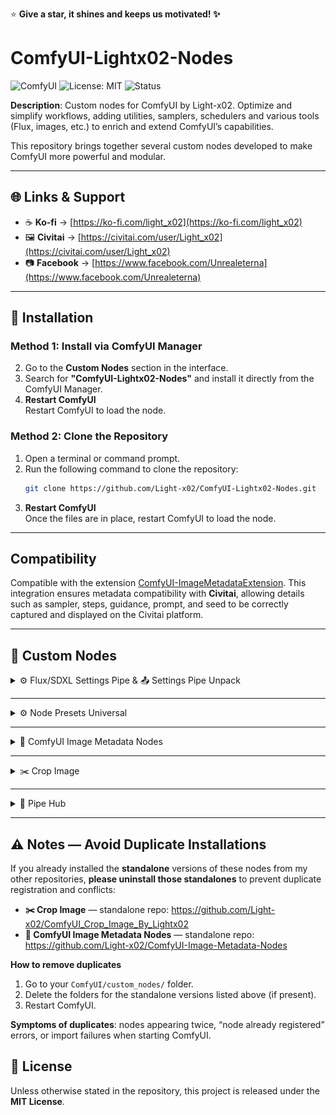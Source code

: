 ⭐ **Give a star, it shines and keeps us motivated! ✨**

# ComfyUI-Lightx02-Nodes

![ComfyUI](https://img.shields.io/badge/ComfyUI-custom%20nodes-5a67d8)
![License: MIT](https://img.shields.io/badge/License-MIT-green)
![Status](https://img.shields.io/badge/status-active-brightgreen)

**Description**: Custom nodes for ComfyUI by Light-x02. Optimize and simplify workflows, adding utilities, samplers, schedulers and various tools (Flux, images, etc.) to enrich and extend ComfyUI’s capabilities.

This repository brings together several custom nodes developed to make ComfyUI more powerful and modular.

---

## 🌐 Links & Support
- ☕ **Ko-fi** → [https://ko-fi.com/light_x02](https://ko-fi.com/light_x02)  
- 🖼️ **Civitai** → [https://civitai.com/user/Light_x02](https://civitai.com/user/Light_x02)  
- 📷 **Facebook** → [https://www.facebook.com/Unrealeterna](https://www.facebook.com/Unrealeterna)

---

## 🧩 Installation

### Method 1: Install via ComfyUI Manager

2. Go to the **Custom Nodes** section in the interface.
3. Search for **"ComfyUI-Lightx02-Nodes"** and install it directly from the ComfyUI Manager.
4. **Restart ComfyUI**  
   Restart ComfyUI to load the node.

### Method 2: Clone the Repository
1. Open a terminal or command prompt.
2. Run the following command to clone the repository:
   ```bash
   git clone https://github.com/Light-x02/ComfyUI-Lightx02-Nodes.git
   ```
3. **Restart ComfyUI**  
   Once the files are in place, restart ComfyUI to load the node.

---

## Compatibility
Compatible with the extension [ComfyUI-ImageMetadataExtension](https://github.com/edelvarden/ComfyUI-ImageMetadataExtension). This integration ensures metadata compatibility with **Civitai**, allowing details such as sampler, steps, guidance, prompt, and seed to be correctly captured and displayed on the Civitai platform.

---

## 🧩 Custom Nodes

<details>
<summary>⚙️ Flux/SDXL Settings Pipe & 📤 Settings Pipe Unpack</summary>

### ComfyUI — ⚙️ Flux/SDXL Settings Pipe & 📤 Settings Pipe Unpack

> These two nodes are designed to simplify **Flux** and **SDXL** workflows: a single node to configure resolution and sampling parameters, and a second node to unpack fields from the **pipe**.

---

### ⚙️ Flux/SDXL Settings Pipe

#### Description
Central node that **prepares settings** for **Flux** *or* **SDXL**. It offers two lists of model-specific resolutions (Flux vs SDXL) and a **switch** (`mode_resolution`) to toggle between them. It computes and outputs a **pipe** (structured object) containing everything needed for proper sampling, along with individual outputs (latent, width/height, sampler, sigmas, etc.).

#### Main Features
- **Flux/SDXL switchable mode** (`mode_resolution`) with **resolutions adapted** to each model family.
- **Preset resolutions** + **overrides** (`width_override`, `height_override`) and **flip orientation** (swap W/H) for faster setup.
- **Sampler & Scheduler**: select from ComfyUI’s official samplers and schedulers.
- **Steps & Denoise**: fine control over iteration count and denoising strength.
- **Guidance & CFG**: manage guidance (written into conditioning) and expose a dedicated **CFG**.
- **Seed & Noise**: generates a reusable **custom noise generator** and exposes the **seed**.
- **Colored Section Headers**: section titles in the node are **clickable**; you can change their background color.  
  - Colors are **saved locally** in your web browser (via localStorage).  
  - Each header keeps its chosen color between ComfyUI sessions.  
- **Pipe Output**: returns a full **FLUX_PIPE**, ideal for keeping workflows **clean and modular**.

#### Example Usage
1. Place **⚙️ Flux/SDXL Settings Pipe** and select **Flux** or **SDXL** using `mode_resolution`.
2. Choose `sampler_name`, `scheduler`, `steps`, `denoise`. Adjust `guidance` or `cfg` as needed.
3. Click on the **colored section headers** to adjust their background color if desired (saved in your browser).
4. Connect the **`pipe`** output to **📤 Settings Pipe Unpack** (to access clean individual outputs).


---

### 📤 Settings Pipe Unpack

#### Description
Unpacks a **FLUX_PIPE** to retrieve **all useful outputs** without cluttering the workflow. The first PIPE output allows you to **extend** the chain from the same object if needed (best practice to keep the graph clean and modular).

#### Why Use It?
- **Centralize**: a single cable from the main node to the unpack → fewer wires everywhere.
- **Extendable**: keeps `pipe` as the first output to chain other compatible nodes.
- **Readable**: results in cleaner, more maintainable workflows.

---

### Presets — Management and Best Practices

These nodes include a **preset system** (UI button **Manage presets**) that lets you **save/load** the state of the **⚙️ Flux/SDXL Settings Pipe** node.

#### What Gets Saved
- The **main widget values** of the node (resolution, Flux/SDXL mode, steps, denoise, sampler, scheduler, guidance, cfg, etc.).
- Purely **UI elements** (colored headers, management button) are **not** saved.

#### Available Operations
- **Apply to node**: apply the selected preset to the current node.
- **Save (overwrite)**: overwrite the selected preset with the node’s current values.
- **Save As…**: create a **new preset**.
- **Rename…**: rename a preset.
- **Delete**: remove a preset.
- **Export / Import**: exchange presets via JSON files.

#### Where Are Presets Stored?
- One **JSON file per preset** in the extension’s `presets/` subfolder.

---

### Compatibility
- Compatible with **Flux** and **SDXL** (resolution lists designed for each model family).
- The **pipe** is designed to remain **stable and extendable**, preventing cable clutter.

---

### Example Workflow

![Flux/SDXL Workflow 1](assets/221814.png) ![Flux/SDXL Workflow 2](assets/221924.png)

</details>

---

<details>
<summary>⚙️ Node Presets Universal</summary>

# Node Presets Universal

## Description
**Node Presets Universal** is a **ComfyUI extension** that allows you to **save, load, rename, delete, export, and import presets** for **any node** directly via the **right-click context menu**.  

Unlike node-specific preset systems, this extension is **universal**: it works on almost all nodes without requiring code modifications.

⚠️ **Limitation**: Some nodes that rely heavily on JavaScript for dynamic UI (e.g., *Power Lora Loader*) may not be fully compatible.

---

## Features

### Context Menu Integration
- Adds a **"Presets" submenu** to **all nodes** in ComfyUI.
- Accessed by right-clicking a node → **Presets**.

### Preset Management
- **Save Preset…**: Save the current widget values of the node as a preset.
- **Load Preset…**: Load a previously saved preset into the node.
- **Delete Preset…**: Permanently delete a saved preset.
- **Manage…**: Open a **dedicated management dialog** with advanced options.

### Manage Dialog
A lightweight UI that lets you:
- **Apply to node**: Load the selected preset onto the node.
- **Save (overwrite)**: Overwrite the current preset with the node’s values.
- **Save As…**: Save the current configuration under a new preset name.
- **Rename…**: Rename a preset without losing its values.
- **Delete**: Remove the selected preset.
- **Export (selected)**: Export one preset to JSON.
- **Export (all)**: Export all presets of a node type to JSON.
- **Import**: Import presets from JSON files.

### Storage System
- **One file per node type**: presets are stored per node type in a `.json` file.
- **Location**: stored under `ComfyUI\User\default\preset_nodes`.
- Presets are saved differently depending on ComfyUI’s storage mode:
  - **Server mode** → stored via API.
  - **Local mode** → stored in browser localStorage.

### Current Preset Tracking
- The currently applied preset name is stored per node ID in localStorage.
- This is **cosmetic**: it helps you remember which preset was last used.

---

## Example Workflow

1. Right-click on any node → **Presets → Save preset…**.  
2. Give it a name (e.g., *High Quality Sampling*).  
3. Later, right-click the node → **Presets → Load preset… → High Quality Sampling**.  
4. Use **Manage…** for advanced actions like renaming, exporting, or batch importing presets.

---

## Limitations
- Some JavaScript-based nodes with dynamic UIs (e.g. *Power Lora Loader*) may not correctly serialize/restore all widget values.  
- Only widgets with standard serializable values (combo, int, float, text, checkbox, etc.) are supported. Buttons, separators, and UI-only widgets are ignored.  

</details>

---

<details>
<summary>📝 ComfyUI Image Metadata Nodes</summary>

### ComfyUI Image Metadata Nodes

**Version**: 1.1.0

#### Description
Two complementary nodes for **ComfyUI** to **load** and **save** images while preserving **metadata**. Ideal for workflows like **upscaling** without altering original metadata.

#### How It Works
- **Image Metadata Loader** imports an image and extracts its metadata. Optional `MASK` output.
- **Image Metadata Saver** saves an image with original, unchanged metadata embedded in the PNG.

Connect the loader’s `METADATA` output to the saver’s `METADATA` input to preserve metadata across transformations.

#### Features
- **Supported formats**: PNG (metadata embedded).  
- **Optional Mask Output** from the loader.  
- **Dynamic metadata management** for complex workflows.  
- **Advanced compatibility**: metadata correctly embedded in the final PNG file.  
- **Dynamic pathing** with date/time placeholders.

#### Supported Prefixes
| Placeholder         | Description              | Scope                |
|---------------------|--------------------------|----------------------|
| `%date:yyyy%`       | Year (e.g. 2025)         | ✅ Filename / Subdir |
| `%date:yy%`         | Year short (e.g. 25)     | ✅ Filename / Subdir |
| `%date:MM%`         | Month (01–12)            | ✅ Filename / Subdir |
| `%date:dd%`         | Day (01–31)              | ✅ Filename / Subdir |
| `%date:yyyy-MM%`    | Year-Month               | ✅ Filename / Subdir |
| `%date:yyyy-MM-dd%` | Full Date                | ✅ Filename / Subdir |
| `%time:HH%`         | Hour (24h)               | ✅ Filename / Subdir |
| `%time:mm%`         | Minute                   | ✅ Filename / Subdir |
| `%time:ss%`         | Second                   | ✅ Filename / Subdir |
| `%time:HH-mm-ss%`   | Full Time                | ✅ Filename / Subdir |
| `%datetime:full%`   | Full datetime            | ✅ Filename only ⚠️  |

> ⚠️ `%datetime:full%` is **not allowed** in `subdirectory_name`.

#### Usage

**Image Metadata Loader**  
- **Outputs**:  
  - `IMAGE`: The loaded image.  
  - `METADATA`: The raw metadata.  
  - `MASK`: Optional mask output.

**Image Metadata Saver**  
- **Inputs**:  
  - `IMAGE`: The image to save.  
  - `METADATA`: The metadata to include (optional).  
- **Options**:  
  - **Filename Prefix** (e.g., `%date:yyyy-MM-dd%`).  
  - **Subdirectory Name** (can be dynamically generated).

#### Example Workflow
1. Load image & metadata with **Image Metadata Loader**.  
2. Process image (e.g., upscale).  
3. Connect `METADATA` (loader) → `METADATA` (saver).  
4. Save with **Image Metadata Saver**.

![Metadata Workflow Example](assets/ComfyUI-Image-Metadata-Nodes.png)

#### Additional Notes
For txt2img metadata in PNG, I use **ComfyUI-ImageMetadataExtension**:  
<https://github.com/edelvarden/ComfyUI-ImageMetadataExtension>

#### Contribution
Issues/PRs welcome:  
<https://github.com/Light-x02/ComfyUI-Image-Metadata-Nodes>

</details>

---

<details>
<summary>✂️ Crop Image</summary>

### Crop Image

`CropImage` is a **ComfyUI** node to crop an image (and optionally its mask) using **pixel values**.

#### Features
- Crop from all 4 sides: `crop_top`, `crop_bottom`, `crop_left`, `crop_right`  
- Values are given directly in **pixels**  
- Supports images and masks  
- Optional **rotation** with automatic white fill (255 for masks)  
- No automatic resizing → output keeps the exact cropped size  

#### Parameters
- **crop_top**: pixels to crop from the top  
- **crop_bottom**: pixels to crop from the bottom  
- **crop_left**: pixels to crop from the left  
- **crop_right**: pixels to crop from the right  
- **rotation**: rotation angle in degrees (clockwise), with expansion and white fill

#### Returns
- **image**: the cropped (and rotated) image  
- **mask**: the cropped mask (if provided)

#### Example usage
Crop an image of 2600×1104 to keep only the area `x=1352, y=136, width=1248, height=832`:  
- `crop_left = 1352`  
- `crop_right = 0`  
- `crop_top = 136`  
- `crop_bottom = 136`  

Output will be **1248×832**.

---

✦ Category: `lightx02`  
✦ Display name in ComfyUI: **Crop Image**

![Node preview](assets/CropImage.png)

</details>

---

<details>
<summary>🔗 Pipe Hub</summary>

# 🔗 Pipe Hub

## 🧩 Description

The **🔗 Pipe Hub** is a universal node designed to **carry and merge any type of data** within ComfyUI.\
It acts as an **intelligent multiplexer**, capable of linking multiple data streams — `IMAGE`, `MASK`, `LATENT`, `VAE`, `MODEL`, etc. — inside a single, unified “pipe.”\
It helps to **keep workflows clean and readable**, avoiding messy wires crossing the workspace by grouping everything into a single organized flow.

Both **inputs and outputs** of the Pipe Hub accept any connection type (`AnyType("*")`).\
This allows you to freely connect heterogeneous nodes without worrying about data types.

---

## ⚙️ Functionality

Each **Pipe Hub** includes:

- A special input `` (connection from another Pipe Hub),
- A main output `` (to transmit data to other Pipe Hubs or nodes),
- Multiple dynamic **input/output pairs** (`in1/out1`, `in2/out2`, etc.),
- A `` button to resynchronize structure and port labels.

When a link is connected to an input (`inX`), a **new pair** is automatically added.\
Conversely, when an input becomes unused, the extra port disappears.

### 🧤 Automatic Naming

The Pipe Hub **automatically copies the names** of upstream connections.\
For example:

- If an `IMAGE` output is connected, the input will be renamed `IMAGE`.
- If multiple links of the same type are added, the names become `IMAGE`, `IMAGE_1`, `IMAGE_2`, etc.

---

## 🔁 Serial Usage

Pipe Hubs can be **chained in series**:

```
[Pipe Hub 1] → [Pipe Hub 2] → [Pipe Hub 3]
```

Each hub inherits names and types from the previous one, allowing data signals to flow seamlessly through an entire network.\
You can even **insert new links anywhere** in the chain — downstream Pipe Hubs will update automatically.

---

## 🧱 The “Fix” Button

The **Fix** button recalculates and synchronizes the entire connected network:

- Fixes missing or extra ports,
- Restores input and output names,
- Updates connected Pipe Hubs upstream and downstream.

### ⚠️ Current Limitation

The **Fix** button **does not propagate beyond a Set/Get Node** (see below).\
In other words:

> If your network contains a `SetNode` and a `GetNode`, you must click **Fix** on **both sides** of this pair to fully refresh the network.

---

## 🔌 Compatibility with SetNode / GetNode (rgthree)

The 🔗 Pipe Hub is fully compatible with the\
[`SetNode`](https://github.com/rgthree/rgthree-comfy) and [`GetNode`](https://github.com/rgthree/rgthree-comfy) nodes from the **rgthree-comfy** project.

Thanks to this compatibility:

- You can **store** a pipe using `SetNode` under a name (e.g., `pipe`),
- Then **retrieve** it later in the workflow using `GetNode`,
- While keeping the full structure and naming of the Pipe Hub intact.

---

## 🔄 Example Flow

```
[Pipe Hub A] → [SetNode (pipe)] → [GetNode (pipe)] → [Pipe Hub B]
```

- Data flows correctly between A and B through Set/Get.\


- When the flow changes, click **Fix** on A **and** on B to refresh all ports.

---

## 🧠 Usage Tips

- The Pipe Hub supports up to **30 input/output pairs** per node.\


- You can insert intermediate nodes (`Reroute`, `ControlNet`, etc.) without breaking the chain.\


- Use **Fix** after moving or deleting pipes to keep the network clean.\


- Avoid connecting multiple Pipe Hubs to the same `SetNode` key — this may cause naming conflicts.

---

## 🧩 Summary

| Function          | Description                                                      |
| ----------------- | ---------------------------------------------------------------- |
| **pipe\_in**      | Main input, receives a flow from another Pipe Hub                |
| **pipe**          | Main output, sends the complete flow to other Pipe Hubs or nodes |
| **inN / outN**    | Dynamic port pairs accepting any type                            |
| **Fix**           | Synchronizes ports and labels across the network                 |
| **Compatibility** | Reroute, Set/GetNode (rgthree), multi-chains, auto-naming        |
| **Limitation**    | Fix does not yet automatically traverse Set/GetNodes             |

---

## 🔗 Resources

- rgthree-comfy repository: [https://github.com/rgthree/rgthree-comfy](https://github.com/rgthree/rgthree-comfy)

---



</details>

---

## ⚠️ Notes — Avoid Duplicate Installations

If you already installed the **standalone** versions of these nodes from my other repositories, **please uninstall those standalones** to prevent duplicate registration and conflicts:

- **✂️ Crop Image** — standalone repo: https://github.com/Light-x02/ComfyUI_Crop_Image_By_Lightx02
- **📝 ComfyUI Image Metadata Nodes** — standalone repo: https://github.com/Light-x02/ComfyUI-Image-Metadata-Nodes

**How to remove duplicates**
1. Go to your `ComfyUI/custom_nodes/` folder.
2. Delete the folders for the standalone versions listed above (if present).
3. Restart ComfyUI.

**Symptoms of duplicates**: nodes appearing twice, “node already registered” errors, or import failures when starting ComfyUI.


## 📄 License
Unless otherwise stated in the repository, this project is released under the **MIT License**.
